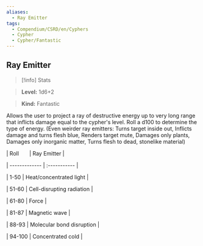 ```yaml
---
aliases:
  - Ray Emitter
tags:
  - Compendium/CSRD/en/Cyphers
  - Cypher
  - Cypher/Fantastic
---
```

  
    
## Ray Emitter    
>[!info] Stats    
> **Level:** 1d6+2    
> **Kind:** Fantastic  
    
Allows the user to project a ray of destructive energy up to very long range that inflicts damage equal to the cypher's level. Roll a d100 to determine the type of energy. (Even weirder ray emitters: Turns target inside out, Inflicts damage and turns flesh blue, Renders target mute, Damages only plants, Damages only inorganic matter, Turns flesh to dead, stonelike material)    
  
|  Roll &nbsp; &nbsp; &nbsp; | Ray Emitter  |    
| ------------- | :----------- |    
| 1-50 | Heat/concentrated light |    
| 51-60 | Cell-disrupting radiation |    
| 61-80 | Force |    
| 81-87 | Magnetic wave |    
| 88-93 | Molecular bond disruption |    
| 94-100 | Concentrated cold |